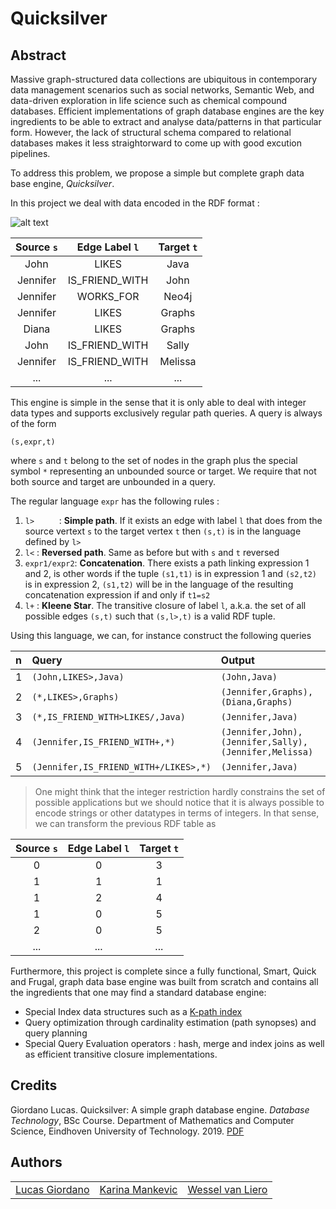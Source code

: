 Quicksilver
======

## Abstract
Massive graph-structured data collections are ubiquitous in contemporary data management scenarios such as social networks, Semantic Web, and data-driven exploration in life science such as chemical compound databases. Efficient implementations of graph database engines are the key ingredients to be able to extract and analyse data/patterns in that particular form. However, the lack of structural schema compared to relational databases makes it less straightorward to come up with good excution pipelines.   

To address this problem, we propose a simple but complete graph data base engine, *Quicksilver*. 

In this project we deal with data encoded in the RDF format :

![alt text](https://techcrunch.com/wp-content/uploads/2020/02/cypher_graph_v2a.png?w=1390&crop=1 "Graph database example")


| Source `s`    | Edge Label `l`| Target `t`|
|:-------------:|:-------------:|:---------:|
| John          | LIKES         | Java      |
| Jennifer      | IS_FRIEND_WITH| John      |
| Jennifer      | WORKS_FOR     | Neo4j     |
| Jennifer      | LIKES         | Graphs    |
| Diana         | LIKES         | Graphs    |
| John          | IS_FRIEND_WITH| Sally     |
| Jennifer      | IS_FRIEND_WITH| Melissa   |
| ...           | ...           | ...       |

This engine is simple in the sense that it is only able to deal with integer data types and supports exclusively regular path queries. A query is always of the form 

`(s,expr,t)`

where `s` and `t` belong to the set of nodes in the graph plus the special symbol `*` representing an unbounded source or target. We require that not both source and target are unbounded in a query.

The regular language `expr` has the following rules : 

1. `l>     `         : **Simple path**. If it exists an edge with label `l` that does from the source vertext `s` to the target vertex `t` then `(s,t)` is in the language defined by `l>`
2. `l<`         : **Reversed path**. Same as before but with `s` and `t` reversed
3. `expr1/expr2`: **Concatenation**. There exists a path linking expression 1 and 2, is other words if the tuple `(s1,t1)` is in expression 1 and `(s2,t2)` is in expression 2, `(s1,t2)` will be in the language of the resulting concatenation expression if and only if `t1=s2`
4. `l+`         : **Kleene Star**. The transitive closure of label `l`, a.k.a. the set of all possible edges `(s,t)` such that `(s,l>,t)` is a valid RDF tuple. 

Using this language, we can, for instance construct the following queries 

| n   | Query                                   | Output                                                |
|:----|:----------------------------------------|:------------------------------------------------------|
|1    | `(John,LIKES>,Java)`                    | `(John,Java)`                                         |
|2    | `(*,LIKES>,Graphs)`                     | `(Jennifer,Graphs), (Diana,Graphs) `                  |
|3    | `(*,IS_FRIEND_WITH>LIKES/,Java)`        | `(Jennifer,Java)`                                     |
|4    | `(Jennifer,IS_FRIEND_WITH+,*)`          | `(Jennifer,John),(Jennifer,Sally),(Jennifer,Melissa)` |
|5    | `(Jennifer,IS_FRIEND_WITH+/LIKES>,*)`   | `(Jennifer,Java)`                                     |

> One might think that the integer restriction hardly constrains the set of possible applications but we should notice that it is always possible to encode strings or other datatypes in terms of integers. In that sense, we can transform the previous RDF table as 

| Source `s`    | Edge Label `l`| Target `t`|
|:-------------:|:-------------:|:---------:|
| 0             | 0             | 3         |
| 1             | 1             | 1         |
| 1             | 2             | 4         |
| 1             | 0             | 5         |
| 2             | 0             | 5         |
| ...           | ...           | ...       |

Furthermore, this project is complete since a fully functional, Smart, Quick and Frugal, graph data base engine was built from scratch and contains all the ingredients that one may find a standard database engine:

* Special Index data structures such as a [K-path index](https://github.com/giedomak/Telepath/blob/master/README.md)
* Query optimization through cardinality estimation (path synopses) and query planning
* Special Query Evaluation operators : hash, merge and index joins as well as efficient transitive closure implementations.  

## Credits

Giordano Lucas. Quicksilver: A simple graph database engine.
*Database Technology*, BSc Course. Department of Mathematics and Computer Science, Eindhoven University of Technology. 2019. [PDF](link)


## Authors

|                                                   |                                                      |                                                |
|:-------------------------------------------------:|:----------------------------------------------------:|:----------------------------------------------:|
|[Lucas Giordano](https://github.com/giordan-lucas) | [Karina Mankevic](https://github.com/KarinaMankevic) | [ Wessel van Liero](https://github.com/valepr) |

